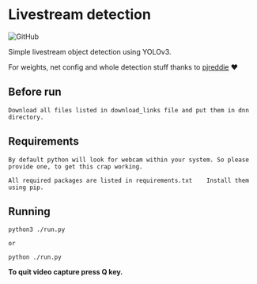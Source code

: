 # Livestream detection

![GitHub](https://img.shields.io/github/license/Veinar/livestream_detection?style=flat-square)

Simple livestream object detection using YOLOv3.

For weights, net config and whole detection stuff thanks to [pjreddie](https://github.com/pjreddie) :heart:

## Before run

    Download all files listed in download_links file and put them in dnn directory.

## Requirements

    By default python will look for webcam within your system. So please provide one, to get this crap working.

    All required packages are listed in requirements.txt    Install them using pip.

## Running

    python3 ./run.py

    or

    python ./run.py

**To quit video capture press Q key.**